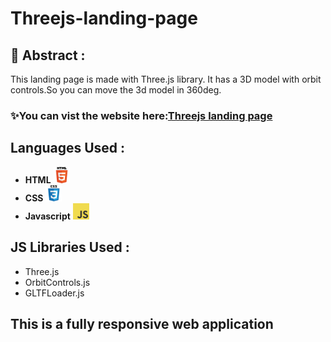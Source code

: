 # Threejs-landing-page
<h2>📙 Abstract :</h2>
This landing page is made with Three.js library. It has a 3D model with orbit controls.So you can move the 3d model in 360deg.

<h3>✨You can vist the website here:<a href="https://yashbrid03.github.io/Threejs-landing-page/">Threejs landing page</a></h3>
<h2>Languages Used : </h2>
<ul>
  <li><b>HTML</b> <img alt="HTML5" width="26px" src="https://raw.githubusercontent.com/github/explore/80688e429a7d4ef2fca1e82350fe8e3517d3494d/topics/html/html.png" /></li>
  <li><b>CSS</b> <img alt="CSS3" width="26px" src="https://raw.githubusercontent.com/github/explore/80688e429a7d4ef2fca1e82350fe8e3517d3494d/topics/css/css.png" /></li>
  <li><b>Javascript</b> <img alt="JavaScript" width="26px" src="https://raw.githubusercontent.com/github/explore/80688e429a7d4ef2fca1e82350fe8e3517d3494d/topics/javascript/javascript.png" /></li>
 </ul>
 
 <h2>JS Libraries Used : </h2>
 <ul>
 <li>Three.js</li>
 <li>OrbitControls.js</li>
 <li>GLTFLoader.js</li>
 </ul>
 
 <h2>This is a fully responsive web application</h2>
 
 
 
 
 
 
